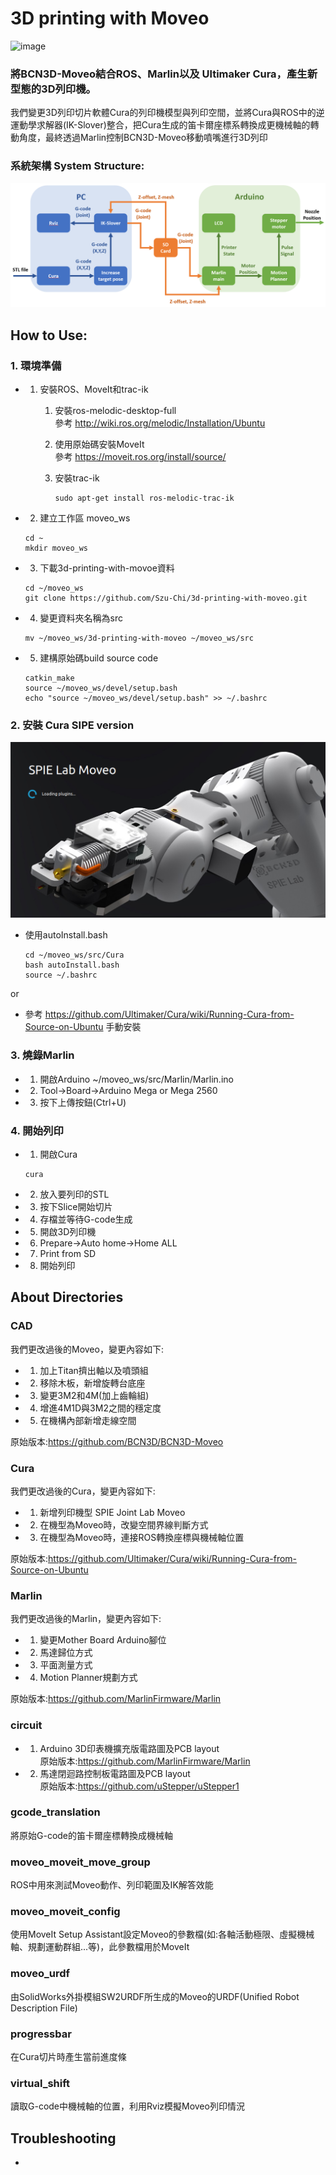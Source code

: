 # 3D printing with Moveo
![image](https://github.com/Szu-Chi/3d-printing-with-moveo/blob/Feature_Position_Control/img/moveo.gif)
### 將BCN3D-Moveo結合ROS、Marlin以及 Ultimaker Cura，產生新型態的3D列印機。
我們變更3D列印切片軟體Cura的列印機模型與列印空間，並將Cura與ROS中的逆運動學求解器(IK-Slover)整合，把Cura生成的笛卡爾座標系轉換成更機械軸的轉動角度，最終透過Marlin控制BCN3D-Moveo移動噴嘴進行3D列印
### 系統架構 System Structure:
![image](https://github.com/Szu-Chi/3d-printing-with-moveo/blob/Feature_Position_Control/img/system_structure.png)


## How to Use:
### 1. 環境準備
- 1. 安裝ROS、MoveIt和trac-ik
        1.  安裝ros-melodic-desktop-full\
            參考 http://wiki.ros.org/melodic/Installation/Ubuntu

        2.  使用原始碼安裝MoveIt\
            參考 https://moveit.ros.org/install/source/
        3.  安裝trac-ik
            ```
            sudo apt-get install ros-melodic-trac-ik
            ```
- 2. 建立工作區 moveo_ws
    ```
    cd ~
    mkdir moveo_ws 
    ``` 
- 3. 下載3d-printing-with-movoe資料
    ```
    cd ~/moveo_ws
    git clone https://github.com/Szu-Chi/3d-printing-with-moveo.git
    ``` 
- 4. 變更資料夾名稱為src
    ```
    mv ~/moveo_ws/3d-printing-with-moveo ~/moveo_ws/src
    ``` 
- 5. 建構原始碼build source code
    ```
    catkin_make
    source ~/moveo_ws/devel/setup.bash
    echo "source ~/moveo_ws/devel/setup.bash" >> ~/.bashrc
    ```

### 2. 安裝 Cura SIPE version
![image](https://github.com/Szu-Chi/3d-printing-with-moveo/blob/Feature_Position_Control/img/curaLoadingImg.png)
- 使用autoInstall.bash
    ```
    cd ~/moveo_ws/src/Cura
    bash autoInstall.bash
    source ~/.bashrc
    ```
or

- 參考 https://github.com/Ultimaker/Cura/wiki/Running-Cura-from-Source-on-Ubuntu 手動安裝

### 3. 燒錄Marlin
- 1. 開啟Arduino ~/moveo_ws/src/Marlin/Marlin.ino
- 2. Tool->Board->Arduino Mega or Mega 2560
- 3. 按下上傳按鈕(Ctrl+U) 
### 4. 開始列印
- 1. 開啟Cura
    ```
    cura
    ```
- 2. 放入要列印的STL
- 3. 按下Slice開始切片
- 4. 存檔並等待G-code生成
- 5. 開啟3D列印機
- 6. Prepare->Auto home->Home ALL
- 7. Print from SD
- 8. 開始列印
## About Directories
### CAD
我們更改過後的Moveo，變更內容如下:
- 1. 加上Titan擠出軸以及噴頭組
- 2. 移除木板，新增旋轉台底座
- 3. 變更3M2和4M(加上齒輪組)
- 4. 增進4M1D與3M2之間的穩定度
- 5. 在機構內部新增走線空間

原始版本:https://github.com/BCN3D/BCN3D-Moveo
### Cura
我們更改過後的Cura，變更內容如下:
- 1. 新增列印機型 SPIE Joint Lab Moveo
- 2. 在機型為Moveo時，改變空間界線判斷方式
- 3. 在機型為Moveo時，連接ROS轉換座標與機械軸位置

原始版本:https://github.com/Ultimaker/Cura/wiki/Running-Cura-from-Source-on-Ubuntu 
### Marlin
我們更改過後的Marlin，變更內容如下:
- 1. 變更Mother Board Arduino腳位
- 2. 馬達歸位方式
- 3. 平面測量方式
- 4. Motion Planner規劃方式

原始版本:https://github.com/MarlinFirmware/Marlin
### circuit
- 1. Arduino 3D印表機擴充版電路圖及PCB layout\
     原始版本:https://github.com/MarlinFirmware/Marlin

- 2. 馬達閉迴路控制板電路圖及PCB layout\
     原始版本:https://github.com/uStepper/uStepper1

### gcode_translation
將原始G-code的笛卡爾座標轉換成機械軸

### moveo_moveit_move_group
ROS中用來測試Moveo動作、列印範圍及IK解答效能

### moveo_moveit_config
使用MoveIt Setup Assistant設定Moveo的參數檔(如:各軸活動極限、虛擬機械軸、規劃運動群組...等)，此參數檔用於MoveIt
### moveo_urdf
由SolidWorks外掛模組SW2URDF所生成的Moveo的URDF(Unified Robot Description File)
### progressbar
在Cura切片時產生當前進度條
### virtual_shift
讀取G-code中機械軸的位置，利用Rviz模擬Moveo列印情況
## Troubleshooting
- 